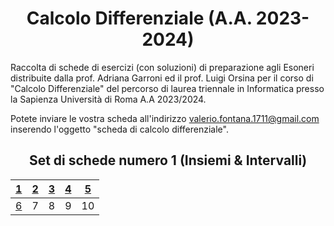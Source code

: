<h1 align="center"> Calcolo Differenziale (A.A. 2023-2024) </h1>

Raccolta di schede di esercizi (con soluzioni) di preparazione agli Esoneri distribuite dalla prof. Adriana Garroni ed il prof. Luigi Orsina per il corso di "Calcolo Differenziale" del percorso di laurea triennale in Informatica presso la Sapienza Università di Roma A.A 2023/2024.

Potete inviare le vostra scheda all'indirizzo [valerio.fontana.1711@gmail.com](mailto:valerio.fontana.1711@gmail.com) inserendo l'oggetto "scheda di calcolo differenziale".

<h2 align="center"> Set di schede numero 1 (Insiemi & Intervalli) </h2>

<div align="center">

| [1](./Set%20di%20schede%20numero%201/00038.pdf) | [2](./Set%20di%20schede%20numero%201/00064.pdf) | [3](./Set%20di%20schede%20numero%201/00106.pdf) | [4](./Set%20di%20schede%20numero%201/00109.pdf) | [5](./Set%20di%20schede%20numero%201/00149.pdf) |
|:---:| :---: | :---: | :---: | :---: |
| [6](./Set%20di%20schede%20numero%201/00280.pdf) | 7 | 8 | 9 | 10 |

</div>
